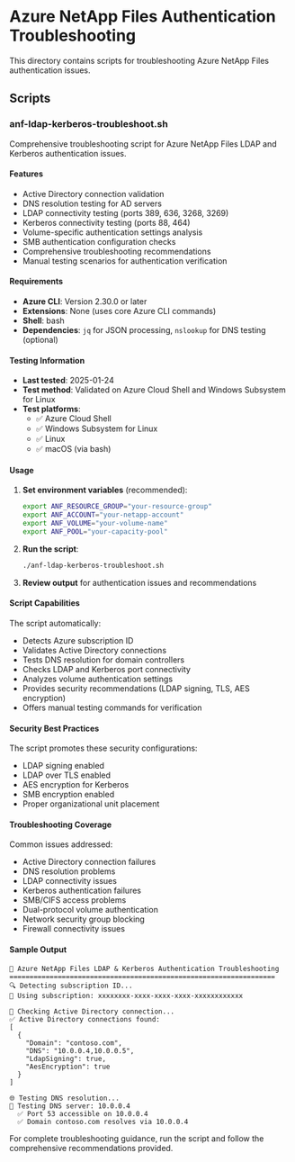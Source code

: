# Azure NetApp Files Authentication Troubleshooting

This directory contains scripts for troubleshooting Azure NetApp Files authentication issues.

## Scripts

### anf-ldap-kerberos-troubleshoot.sh

Comprehensive troubleshooting script for Azure NetApp Files LDAP and Kerberos authentication issues.

#### Features
- Active Directory connection validation
- DNS resolution testing for AD servers  
- LDAP connectivity testing (ports 389, 636, 3268, 3269)
- Kerberos connectivity testing (ports 88, 464)
- Volume-specific authentication settings analysis
- SMB authentication configuration checks
- Comprehensive troubleshooting recommendations
- Manual testing scenarios for authentication verification

#### Requirements
- **Azure CLI**: Version 2.30.0 or later
- **Extensions**: None (uses core Azure CLI commands)
- **Shell**: bash
- **Dependencies**: `jq` for JSON processing, `nslookup` for DNS testing (optional)

#### Testing Information
- **Last tested**: 2025-01-24
- **Test method**: Validated on Azure Cloud Shell and Windows Subsystem for Linux
- **Test platforms**: 
  - ✅ Azure Cloud Shell
  - ✅ Windows Subsystem for Linux
  - ✅ Linux
  - ✅ macOS (via bash)

#### Usage

1. **Set environment variables** (recommended):
   ```bash
   export ANF_RESOURCE_GROUP="your-resource-group"
   export ANF_ACCOUNT="your-netapp-account"
   export ANF_VOLUME="your-volume-name"
   export ANF_POOL="your-capacity-pool"
   ```

2. **Run the script**:
   ```bash
   ./anf-ldap-kerberos-troubleshoot.sh
   ```

3. **Review output** for authentication issues and recommendations

#### Script Capabilities

The script automatically:
- Detects Azure subscription ID
- Validates Active Directory connections
- Tests DNS resolution for domain controllers
- Checks LDAP and Kerberos port connectivity
- Analyzes volume authentication settings
- Provides security recommendations (LDAP signing, TLS, AES encryption)
- Offers manual testing commands for verification

#### Security Best Practices

The script promotes these security configurations:
- LDAP signing enabled
- LDAP over TLS enabled  
- AES encryption for Kerberos
- SMB encryption enabled
- Proper organizational unit placement

#### Troubleshooting Coverage

Common issues addressed:
- Active Directory connection failures
- DNS resolution problems
- LDAP connectivity issues
- Kerberos authentication failures
- SMB/CIFS access problems
- Dual-protocol volume authentication
- Network security group blocking
- Firewall connectivity issues

#### Sample Output

```
🔐 Azure NetApp Files LDAP & Kerberos Authentication Troubleshooting
==================================================================
🔍 Detecting subscription ID...
📍 Using subscription: xxxxxxxx-xxxx-xxxx-xxxx-xxxxxxxxxxxx

🏢 Checking Active Directory connection...
✅ Active Directory connections found:
[
  {
    "Domain": "contoso.com",
    "DNS": "10.0.0.4,10.0.0.5",
    "LdapSigning": true,
    "AesEncryption": true
  }
]

🌐 Testing DNS resolution...
📡 Testing DNS server: 10.0.0.4
  ✅ Port 53 accessible on 10.0.0.4
  ✅ Domain contoso.com resolves via 10.0.0.4
```

For complete troubleshooting guidance, run the script and follow the comprehensive recommendations provided.
